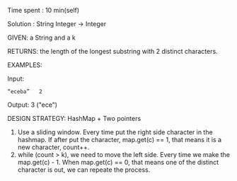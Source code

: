 Time spent : 10 min(self)

Solution : String Integer -> Integer	

GIVEN: a String and a k

RETURNS: the length of the longest substring with 2 distinct characters.

EXAMPLES:

Input: 

```
“eceba”   2
```

Output: 3 ("ece")

DESIGN STRATEGY: HashMap + Two pointers



1. Use a sliding window. Every time put the right side character in the hashmap. If after put the character, map.get(c) == 1, that means it is a new character, count++.
2. while (count > k), we need to move the left side. Every time we make the map.get(c) - 1. When map.get(c) == 0, that means one of the distinct character is out, we can repeate the process.

